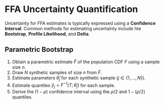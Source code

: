 # FFA Uncertainty Quantification

Uncertainty for FFA estimates is typically expressed using a **Confidence Interval**.  Common methods for estimating uncertainty include hte **Bootstrap**, **Profile Likelihood**, and **Delta**.

## Parametric Bootstrap

1. Obtain a parametric estimate $\hat{F}$ of the population CDF $F$ using a sample size $n$.
2. Draw $N$ synthetic samples of size $n$ from $\hat{F}$.
3. Estimate parameters $\hat{\theta}_{j}$ for each synthetic sample ($j \in  \{1, \dots , N\}$).
4. Estimate quantiles $\hat{y}_{j} = F^{-1}(T;\hat{\theta}_{j})$ for each sample.
5. Derive the $(1 - \rho)$ confidence interval using the $\rho/2$ and $1-(\rho /2)$ quantiles.
